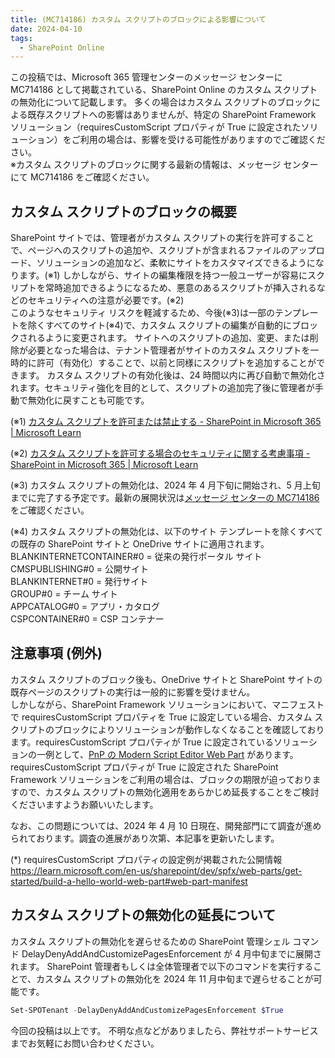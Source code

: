 ```yaml
---
title: (MC714186) カスタム スクリプトのブロックによる影響について
date: 2024-04-10
tags:
  - SharePoint Online
---
```


この投稿では、Microsoft 365 管理センターのメッセージ センターに MC714186 として掲載されている、SharePoint Online のカスタム スクリプトの無効化について記載します。
多くの場合はカスタム スクリプトのブロックによる既存スクリプトへの影響はありませんが、特定の SharePoint Framework ソリューション（requiresCustomScript プロパティが True に設定されたソリューション）をご利用の場合は、影響を受ける可能性がありますのでご確認ください。  
※カスタム スクリプトのブロックに関する最新の情報は、メッセージ センターにて MC714186 をご確認ください。

<!-- more -->

## カスタム スクリプトのブロックの概要

SharePoint サイトでは、管理者がカスタム スクリプトの実行を許可することで、ページへのスクリプトの追加や、スクリプトが含まれるファイルのアップロード、ソリューションの追加など、柔軟にサイトをカスタマイズできるようになります。(※1)
しかしながら、サイトの編集権限を持つ一般ユーザーが容易にスクリプトを常時追加できるようになるため、悪意のあるスクリプトが挿入されるなどのセキュリティへの注意が必要です。(※2)  
このようなセキュリティ リスクを軽減するため、今後(※3)は一部のテンプレートを除くすべてのサイト(※4)で、カスタム スクリプトの編集が自動的にブロックされるように変更されます。
サイトへのスクリプトの追加、変更、または削除が必要となった場合は、テナント管理者がサイトのカスタム スクリプトを一時的に許可（有効化）することで、以前と同様にスクリプトを追加することができます。
カスタム スクリプトの有効化後は、24 時間以内に再び自動で無効化されます。セキュリティ強化を目的として、スクリプトの追加完了後に管理者が手動で無効化に戻すことも可能です。

(※1) [カスタム スクリプトを許可または禁止する - SharePoint in Microsoft 365 | Microsoft Learn](https://learn.microsoft.com/ja-jp/sharepoint/allow-or-prevent-custom-script#features-affected-when-custom-script-is-blocked)  

(※2) [カスタム スクリプトを許可する場合のセキュリティに関する考慮事項 - SharePoint in Microsoft 365 | Microsoft Learn](https://learn.microsoft.com/ja-jp/sharepoint/security-considerations-of-allowing-custom-script)

(※3) カスタム スクリプトの無効化は、2024 年 4 月下旬に開始され、5 月上旬までに完了する予定です。最新の展開状況は[メッセージ センターの MC714186](https://admin.microsoft.com/Adminportal/Home#/MessageCenter/:/messages/MC714186) をご確認ください。

(※4) カスタム スクリプトの無効化は、以下のサイト テンプレートを除くすべての既存の SharePoint サイトと OneDrive サイトに適用されます。  
BLANKINTERNETCONTAINER#0 = 従来の発行ポータル サイト  
CMSPUBLISHING#0 = 公開サイト  
BLANKINTERNET#0 = 発行サイト  
GROUP#0 = チーム サイト  
APPCATALOG#0 = アプリ・カタログ  
CSPCONTAINER#0 = CSP コンテナー  

## 注意事項 (例外)
カスタム スクリプトのブロック後も、OneDrive サイトと SharePoint サイトの既存ページのスクリプトの実行は一般的に影響を受けません。  
しかしながら、SharePoint Framework ソリューションにおいて、マニフェストで requiresCustomScript プロパティを True に設定している場合、カスタム スクリプトのブロックによりソリューションが動作しなくなることを確認しております。requiresCustomScript プロパティが True に設定されているソリューションの一例として、[PnP の Modern Script Editor Web Part](https://github.com/pnp/sp-dev-fx-webparts/blob/main/samples/react-script-editor/README.md) があります。
requiresCustomScript プロパティが True に設定された SharePoint Framework ソリューションをご利用の場合は、ブロックの期限が迫っておりますので、カスタム スクリプトの無効化適用をあらかじめ延長することをご検討くださいますようお願いいたします。

なお、この問題については、2024 年 4 月 10 日現在、開発部門にて調査が進められております。調査の進展があり次第、本記事を更新いたします。

(*) requiresCustomScript プロパティの設定例が掲載された公開情報
https://learn.microsoft.com/en-us/sharepoint/dev/spfx/web-parts/get-started/build-a-hello-world-web-part#web-part-manifest

## カスタム スクリプトの無効化の延長について
カスタム スクリプトの無効化を遅らせるための SharePoint 管理シェル コマンド DelayDenyAddAndCustomizePagesEnforcement が 4 月中旬までに展開されます。
SharePoint 管理者もしくは全体管理者で以下のコマンドを実行することで、カスタム スクリプトの無効化を 2024 年 11 月中旬まで遅らせることが可能です。
``` PowerShell
Set-SPOTenant -DelayDenyAddAndCustomizePagesEnforcement $True
```


今回の投稿は以上です。
不明な点などがありましたら、弊社サポートサービスまでお気軽にお問い合わせください。
